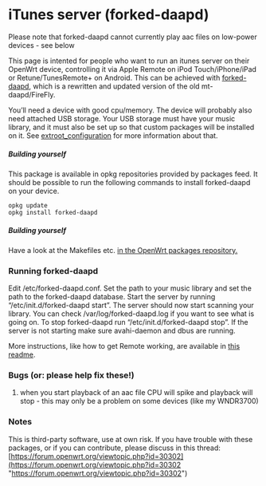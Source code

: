 # iTunes server (forked-daapd)

Please note that forked-daapd cannot currently play aac files on low-power devices - see below

This page is intented for people who want to run an itunes server on their OpenWrt device, controlling it via Apple Remote on iPod Touch/iPhone/iPad or Retune/TunesRemote+ on Android. This can be achieved with [forked-daapd](https://github.com/ejurgensen/forked-daapd "https://github.com/ejurgensen/forked-daapd"), which is a rewritten and updated version of the old mt-daapd/FireFly.

You’ll need a device with good cpu/memory. The device will probably also need attached USB storage. Your USB storage must have your music library, and it must also be set up so that custom packages will be installed on it. See [extroot\_configuration](/docs/guide-user/additional-software/extroot_configuration "docs:guide-user:additional-software:extroot_configuration") for more information about that.

##### Building yourself

This package is available in opkg repositories provided by packages feed. It should be possible to run the following commands to install forked-daapd on your device.

```
opkg update
opkg install forked-daapd
```

##### Building yourself

Have a look at the Makefiles etc. [in the OpenWrt packages repository.](https://github.com/openwrt/packages/tree/master/sound/forked-daapd "https://github.com/openwrt/packages/tree/master/sound/forked-daapd")

### Running forked-daapd

Edit /etc/forked-daapd.conf. Set the path to your music library and set the path to the forked-daapd database. Start the server by running “/etc/init.d/forked-daapd start”. The server should now start scanning your library. You can check /var/log/forked-daapd.log if you want to see what is going on. To stop forked-daapd run “/etc/init.d/forked-daapd stop”. If the server is not starting make sure avahi-daemon and dbus are running.

More instructions, like how to get Remote working, are available in [this readme](https://github.com/ejurgensen/forked-daapd/blob/master/README.md "https://github.com/ejurgensen/forked-daapd/blob/master/README.md").

### Bugs (or: please help fix these!)

1. when you start playback of an aac file CPU will spike and playback will stop - this may only be a problem on some devices (like my WNDR3700)

### Notes

This is third-party software, use at own risk. If you have trouble with these packages, or if you can contribute, please discuss in this thread: [https://forum.openwrt.org/viewtopic.php?id=30302](https://forum.openwrt.org/viewtopic.php?id=30302 "https://forum.openwrt.org/viewtopic.php?id=30302")
